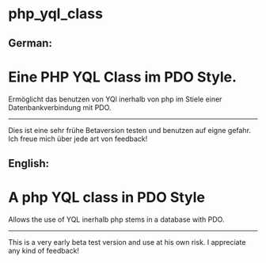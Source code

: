 php_yql_class
=============

## German: 
# Eine PHP YQL Class im PDO Style.
Ermöglicht das benutzen von YQl inerhalb von php im Stiele einer Datenbankverbindung mit PDO.
___
Dies ist eine sehr frühe Betaversion testen und benutzen auf eigne gefahr. Ich freue mich über jede art von feedback!

## English: 
# A php YQL class in PDO Style
Allows the use of YQL inerhalb php stems in a database with PDO.
___
This is a very early beta test version and use at his own risk. I appreciate any kind of feedback!
